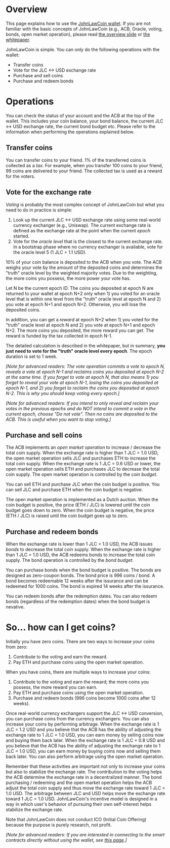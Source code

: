 # Overview

This page explains how to use the [JohnLawCoin wallet](https://xharaken.github.io/john-law-coin/wallet/wallet.html). If you are not familiar with the basic concepts of JohnLawCoin (e.g., ACB, Oracle, voting, bonds, open market operation), please read [the overview slide](https://docs.google.com/presentation/d/115iIoL1q3oUpxEU7WHOL8CKSk6ZocKHOOPQDM6B83P4/edit#slide=id.g3fd63888d1_0_7) or [the whitepaper](./docs/whitepaper.pdf).

JohnLawCoin is simple. You can only do the following operations with the wallet:

* Transfer coins
* Vote for the JLC <-> USD exchange rate
* Purchase and sell coins
* Purchase and redeem bonds

# Operations

You can check the status of your account and the ACB at the top of the wallet. This includes your coin balance, your bond balance, the current JLC <-> USD exchange rate, the current bond budget etc. Please refer to the information when performing the operations explained below.

## Transfer coins

You can transfer coins to your friend. 1% of the transferred coins is collected as a *tax*. For example, when you transfer 100 coins to your friend, 99 coins are delivered to your friend. The collected tax is used as a reward for the voters.

## Vote for the exchange rate

*Voting* is probably the most complex concept of JohnLawCoin but what you need to do in practice is simple:

1. Look up the current JLC <-> USD exchange rate using some real-world currency exchanger (e.g., Uniswap). The current exchange rate is defined as the exchange rate at the point when the current *epoch* started.
1. Vote for the *oracle level* that is the closest to the current exchange rate. In a bootstrap phase where no currency exchanger is available, vote for the oracle level 5 (1 JLC = 1.1 USD).

10% of your coin balance is deposited to the ACB when you vote. The ACB weighs your vote by the amount of the deposited coins and determines the "truth" oracle level by the weighted majority votes. Due to the weighting, the more coins you possess, the more power your vote has.

Let N be the current epoch ID. The coins you deposited at epoch N are returned to your wallet at epoch N+2 only when 1) you voted for an oracle level that is within one level from the "truth" oracle level at epoch N and 2) you vote at epoch N+1 and epoch N+2. Otherwise, you will lose the deposited coins.

In addition, you can get a *reward* at epoch N+2 when 1) you voted for the "truth" oracle level at epoch N and 2) you vote at epoch N+1 and epoch N+2. The more coins you deposited, the more reward you can get. The reward is funded by the tax collected in epoch N-1.

The detailed calculation is described in the whitepaper, but in summary, **you just need to vote for the "truth" oracle level every epoch**. The epoch duration is set to 1 week.

*[Note for advanced readers: The vote operation commits a vote to epoch N, reveals a vote at epoch N-1 and reclaims coins you deposited at epoch N-2 at the same time. If you forget to vote at epoch N, that also means 1) you forget to reveal your vote at epoch N-1, losing the coins you deposited at epoch N-1, and 2) you forget to reclaim the coins you deposited at epoch N-2. This is why you should keep voting every epoch.]*

*[Note for advanced readers: If you intend to only reveal and reclaim your votes in the previous epochs and do NOT intend to commit a vote in the current epoch, choose "Do not vote". Then no coins are deposited to the ACB. This is useful when you want to stop voting.]*

## Purchase and sell coins

The ACB implements an *open market operation* to increase / decrease the total coin supply. When the exchange rate is higher than 1 JLC = 1.0 USD, the open market operation sells JLC and purchases ETH to increase the total coin supply. When the exchange rate is 1 JLC = 0.6 USD or lower, the open market operation sells ETH and purchases JLC to decrease the total coin supply. The open market operation is controlled by the *coin budget*.

You can sell ETH and purchase JLC when the coin budget is positive. You can sell JLC and purchase ETH when the coin budget is negative.

The open market operation is implemented as a Dutch auction. When the coin budget is positive, the price (ETH / JLC) is lowered until the coin budget goes down to zero. When the coin budget is negative, the price (ETH / JLC) is raised until the coin budget goes up to zero.

## Purchase and redeem bonds

When the exchange rate is lower than 1 JLC = 1.0 USD, the ACB issues *bonds* to decrease the total coin supply. When the exchange rate is higher than 1 JLC = 1.0 USD, the ACB redeems bonds to increase the total coin supply. The bond operation is controlled by the *bond budget*.

You can purchase bonds when the bond budget is positive. The bonds are designed as zero-coupon bonds. The bond price is 996 coins / bond. A bond becomes redeemable 12 weeks after the issurance and can be redeemed for 1000 coins. The bond is expired 14 weeks after the issurance.

You can redeem bonds after the redemption dates. You can also redeem bonds (regardless of the redemption dates) when the bond budget is nevative.

# So... how can I get coins?

Initially you have zero coins. There are two ways to increase your coins from zero:

1. Contribute to the voting and earn the reward.
1. Pay ETH and purchase coins using the open market operation.

When you have coins, there are multiple ways to increase your coins:

1. Contribute to the voting and earn the reward; the more coins you possess, the more reward you can earn.
1. Pay ETH and purchase coins using the open market operation.
1. Purchase and redeem bonds (996 coins become 1000 coins after 12 weeks).

Once real-world currency exchangers support the JLC <-> USD conversion, you can purchase coins from the currency exchangers. You can also increase your coins by performing arbitrage. When the exchange rate is 1 JLC = 1.2 USD and you believe that the ACB has the ability of adjusting the exchange rate to 1 JLC = 1.0 USD, you can earn money by selling coins now and buying them back later. When the exchange rate is 1 JLC = 0.8 USD and you believe that the ACB has the ability of adjusting the exchange rate to 1 JLC = 1.0 USD, you can earn money by buying coins now and selling them back later. You can also perform arbitrage using the open market operation.

Remember that these activities are important not only to increase your coins but also to stabilize the exchange rate. The contribution to the voting helps the ACB determine the exchange rate in a decentralized manner. The bond purchasing / redeeming and the open market operation helps the ACB adjust the total coin supply and thus move the exchange rate toward 1 JLC = 1.0 USD. The arbitrage between JLC and USD helps move the exchange rate toward 1 JLC = 1.0 USD. JohnLawCoin's incentive model is designed in a way in which user's behavior of pursuing their own self-interest helps stabilize the exchange rate.

Note that JohnLawCoin does not conduct ICO (Initial Coin Offering) because the purpose is purely research, not profit.

*[Note for advanced readers: If you are interested in connecting to the smart contracts directly without using the wallet, see [this page](./HowToUseConsole.md).]*

